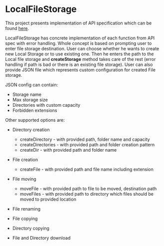 # LocalFileStorage
This project presents implementation of API specification which
can be found [here](https://github.com/sudo0rw3ll/FileStorageAPI).

LocalFileStorage has concrete implementation of each function
from API spec with error handling. Whole concept is based on
prompting user to enter file storage destination. User can choose
whether he wants to create new Local Storage or to use existing one.
Then he enters the path to the Local file storage and <b>createStorage</b>
method takes care of the rest (error handling if path is bad or there is
an existing file storage). User can also provide JSON file which represents
custom configuration for created File storage. 

JSON config can contain: 
* Storage name 
* Max storage size
* Directories with custom capacity
* Forbidden extensions

Other supported options are:
* Directory creation
  * createDirectory - with provided path, folder name and capacity
  * createDirectories - with provided path and folder creation pattern
  * createDir - with provided path and folder name

* File creation
  * createFile - with provided path and file name including extension

* File moving
  * moveFile - with provided path to file to be moved, destination path
  * moveFiles - with provided path to directory which files should be moved to provided location

* File renaming
* File copying
* Directory copying
* File and Directory download
